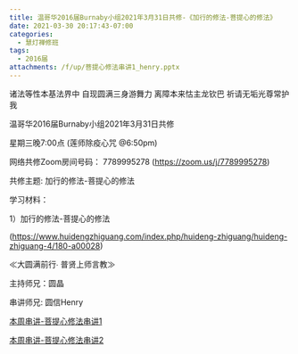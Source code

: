 ```yaml
---
title: 温哥华2016届Burnaby小组2021年3月31日共修-《加行的修法-菩提心的修法》
date: 2021-03-30 20:17:43-07:00
categories:
  - 慧灯禅修班
tags:
  - 2016届
attachments: /f/up/菩提心修法串讲1_henry.pptx
---
```

诸法等性本基法界中 自现圆满三身游舞力 离障本来怙主龙钦巴 祈请无垢光尊常护我

温哥华2016届Burnaby小组2021年3月31日共修 

星期三晚7:00点 (莲师除疫心咒 @6:50pm)

网络共修Zoom房间号码： 7789995278 (<https://zoom.us/j/7789995278>)

共修主题: 加行的修法-菩提心的修法


学习材料：

1）加行的修法-菩提心的修法

(<https://www.huidengzhiguang.com/index.php/huideng-zhiguang/huideng-zhiguang-4/180-a00028>)


≪大圆满前行∙ 普贤上师言教≫ 　


主持师兄：圆晶

串讲师兄: 圆信Henry

[本周串讲-菩提心修法串讲1](https://s3.ca-central-1.wasabisys.com/hddata/f.huidengchanxiu.net/hdv/f/up/菩提心修法串讲1_henry.pptx)

[本周串讲-菩提心修法串讲2](https://s3.ca-central-1.wasabisys.com/hddata/f.huidengchanxiu.net/hdv/f/up/菩提心修法串讲2_henry.xlsx)
